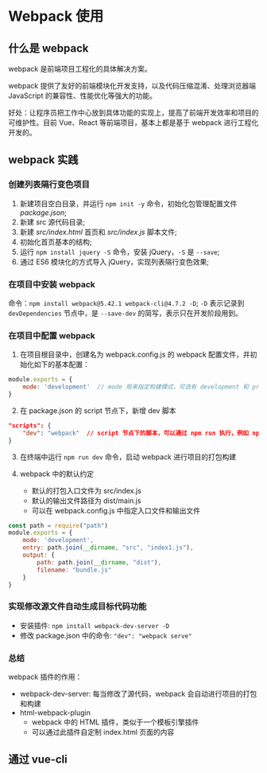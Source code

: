 # Webpack 使用

## 什么是 webpack

webpack 是前端项目工程化的具体解决方案。

webpack 提供了友好的前端模块化开发支持，以及代码压缩混淆、处理浏览器端 JavaScript 的兼容性、性能优化等强大的功能。

好处：让程序员把工作中心放到具体功能的实现上，提高了前端开发效率和项目的可维护性。目前 Vue、React 等前端项目，基本上都是基于 webpack 进行工程化开发的。

## webpack 实践

### 创建列表隔行变色项目

1. 新建项目空白目录，并运行 `npm init -y` 命令，初始化包管理配置文件 *package.json*;
2. 新建 src 源代码目录;
3. 新建 *src/index.html* 首页和 *src/index.js* 脚本文件;
4. 初始化首页基本的结构;
5. 运行 `npm install jquery -S` 命令，安装 jQuery，`-S` 是 `--save`;
6. 通过 ES6 模块化的方式导入 jQuery，实现列表隔行变色效果;

### 在项目中安装 webpack

命令：`npm install webpack@5.42.1 webpack-cli@4.7.2 -D`; `-D` 表示记录到 `devDependencies` 节点中，是 `--save-dev` 的简写，表示只在开发阶段用到。

### 在项目中配置 webpack

1. 在项目根目录中，创建名为 webpack.config.js 的 webpack 配置文件，并初始化如下的基本配置：
```javascript
module.exports = {
    mode: 'development'  // mode 用来指定构建模式，可选有 development 和 production
}
```
2. 在 package.json 的 script 节点下，新增 dev 脚本
```json
"scripts": {
    "dev": "webpack"  // script 节点下的脚本，可以通过 npm run 执行，例如 npm run dev
}
```
3. 在终端中运行 `npm run dev` 命令，启动 webpack 进行项目的打包构建

4. webpack 中的默认约定
    - 默认的打包入口文件为 src/index.js
    - 默认的输出文件路径为 dist/main.js
    - 可以在 webpack.config.js 中指定入口文件和输出文件
```js
const path = require("path")
module.exports = {
    mode: 'development',
    entry: path.join(__dirname, "src", "index1.js"),
    output: {
        path: path.join(__dirname, "dist"),
        filename: "bundle.js"
    }
}
```

### 实现修改源文件自动生成目标代码功能

- 安装插件: `npm install webpack-dev-server -D`
- 修改 package.json 中的命令: `"dev": "webpack serve"`


### 总结

webpack 插件的作用：
- webpack-dev-server: 每当修改了源代码，webpack 会自动进行项目的打包和构建
- html-webpack-plugin
    - webpack 中的 HTML 插件，类似于一个模板引擎插件
    - 可以通过此插件自定制 index.html 页面的内容


## 通过 vue-cli